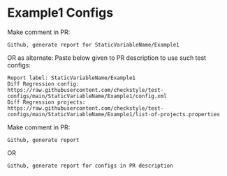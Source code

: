 # Example1 Configs
Make comment in PR:
```
Github, generate report for StaticVariableName/Example1
```
OR as alternate:
Paste below given to PR description to use such test configs:
```
Report label: StaticVariableName/Example1
Diff Regression config: https://raw.githubusercontent.com/checkstyle/test-configs/main/StaticVariableName/Example1/config.xml
Diff Regression projects: https://raw.githubusercontent.com/checkstyle/test-configs/main/StaticVariableName/Example1/list-of-projects.properties
```
Make comment in PR:
```
Github, generate report
```
OR
```
Github, generate report for configs in PR description
```
